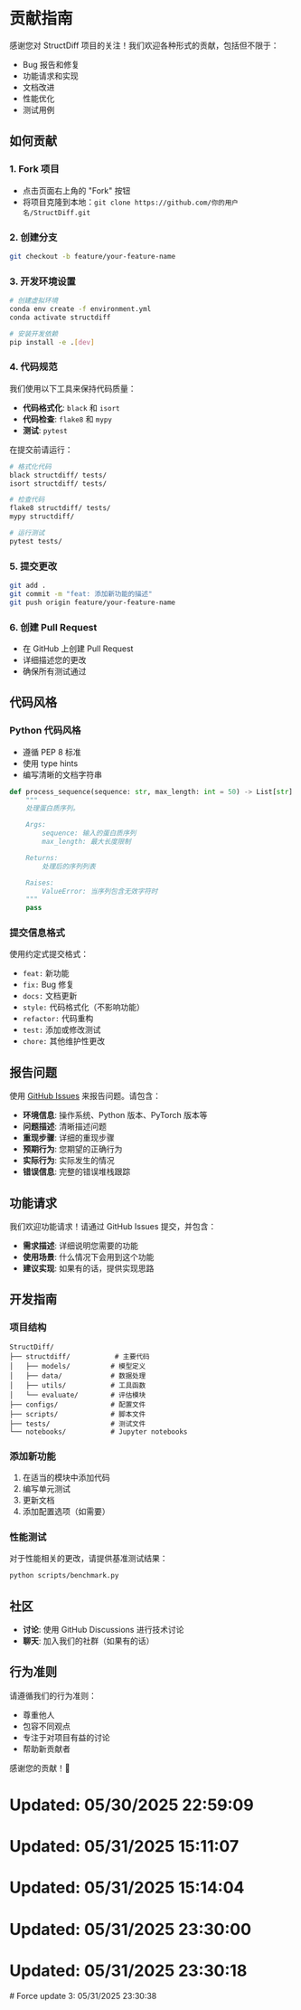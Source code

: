 # 贡献指南

感谢您对 StructDiff 项目的关注！我们欢迎各种形式的贡献，包括但不限于：

- Bug 报告和修复
- 功能请求和实现
- 文档改进
- 性能优化
- 测试用例

## 如何贡献

### 1. Fork 项目

- 点击页面右上角的 "Fork" 按钮
- 将项目克隆到本地：`git clone https://github.com/你的用户名/StructDiff.git`

### 2. 创建分支

```bash
git checkout -b feature/your-feature-name
```

### 3. 开发环境设置

```bash
# 创建虚拟环境
conda env create -f environment.yml
conda activate structdiff

# 安装开发依赖
pip install -e .[dev]
```

### 4. 代码规范

我们使用以下工具来保持代码质量：

- **代码格式化**: `black` 和 `isort`
- **代码检查**: `flake8` 和 `mypy`
- **测试**: `pytest`

在提交前请运行：

```bash
# 格式化代码
black structdiff/ tests/
isort structdiff/ tests/

# 检查代码
flake8 structdiff/ tests/
mypy structdiff/

# 运行测试
pytest tests/
```

### 5. 提交更改

```bash
git add .
git commit -m "feat: 添加新功能的描述"
git push origin feature/your-feature-name
```

### 6. 创建 Pull Request

- 在 GitHub 上创建 Pull Request
- 详细描述您的更改
- 确保所有测试通过

## 代码风格

### Python 代码风格

- 遵循 PEP 8 标准
- 使用 type hints
- 编写清晰的文档字符串

```python
def process_sequence(sequence: str, max_length: int = 50) -> List[str]:
    """
    处理蛋白质序列。

    Args:
        sequence: 输入的蛋白质序列
        max_length: 最大长度限制

    Returns:
        处理后的序列列表

    Raises:
        ValueError: 当序列包含无效字符时
    """
    pass
```

### 提交信息格式

使用约定式提交格式：

- `feat:` 新功能
- `fix:` Bug 修复
- `docs:` 文档更新
- `style:` 代码格式化（不影响功能）
- `refactor:` 代码重构
- `test:` 添加或修改测试
- `chore:` 其他维护性更改

## 报告问题

使用 [GitHub Issues](https://github.com/yourusername/StructDiff/issues) 来报告问题。请包含：

- **环境信息**: 操作系统、Python 版本、PyTorch 版本等
- **问题描述**: 清晰描述问题
- **重现步骤**: 详细的重现步骤
- **预期行为**: 您期望的正确行为
- **实际行为**: 实际发生的情况
- **错误信息**: 完整的错误堆栈跟踪

## 功能请求

我们欢迎功能请求！请通过 GitHub Issues 提交，并包含：

- **需求描述**: 详细说明您需要的功能
- **使用场景**: 什么情况下会用到这个功能
- **建议实现**: 如果有的话，提供实现思路

## 开发指南

### 项目结构

```
StructDiff/
├── structdiff/           # 主要代码
│   ├── models/          # 模型定义
│   ├── data/            # 数据处理
│   ├── utils/           # 工具函数
│   └── evaluate/        # 评估模块
├── configs/             # 配置文件
├── scripts/             # 脚本文件
├── tests/               # 测试文件
└── notebooks/           # Jupyter notebooks
```

### 添加新功能

1. 在适当的模块中添加代码
2. 编写单元测试
3. 更新文档
4. 添加配置选项（如需要）

### 性能测试

对于性能相关的更改，请提供基准测试结果：

```bash
python scripts/benchmark.py
```

## 社区

- **讨论**: 使用 GitHub Discussions 进行技术讨论
- **聊天**: 加入我们的社群（如果有的话）

## 行为准则

请遵循我们的行为准则：

- 尊重他人
- 包容不同观点
- 专注于对项目有益的讨论
- 帮助新贡献者

感谢您的贡献！🎉 
# Updated: 05/30/2025 22:59:09

# Updated: 05/31/2025 15:11:07

# Updated: 05/31/2025 15:14:04

# Updated: 05/31/2025 23:30:00

# Updated: 05/31/2025 23:30:18

 #   F o r c e   u p d a t e   3 :   0 5 / 3 1 / 2 0 2 5   2 3 : 3 0 : 3 8  
 